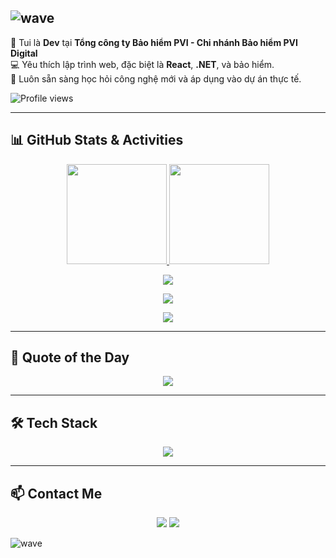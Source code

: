 ![wave](https://capsule-render.vercel.app/api?type=waving&color=0:FFD700,100:0000CD&height=120&section=header)
---

💼 Tui là **Dev** tại **Tổng công ty Bảo hiểm PVI - Chi nhánh Bảo hiểm PVI Digital**  
💻 Yêu thích lập trình web, đặc biệt là **React**, **.NET**, và bảo hiểm.  
🚀 Luôn sẵn sàng học hỏi công nghệ mới và áp dụng vào dự án thực tế.  

![Profile views](https://komarev.com/ghpvc/?username=bttlove&color=blue)

---

## 📊 GitHub Stats & Activities

<p align="center">
  <a href="https://github.com/anuraghazra/github-readme-stats">
    <img height="160" src="https://github-readme-stats.vercel.app/api?username=bttlove&show_icons=true&theme=default&count_private=true" />
  </a>
  <a href="https://github.com/anuraghazra/github-readme-stats">
    <img height="160" src="https://github-readme-stats.vercel.app/api/top-langs/?username=bttlove&layout=compact&count_private=true" />
  </a>
</p>

<p align="center">
  <img src="https://github-profile-summary-cards.vercel.app/api/cards/profile-details?username=bttlove&theme=default" />
</p>

<p align="center">
  <img src="https://streak-stats.demolab.com?user=bttlove&theme=default&count_private=true" />
</p>

<p align="center">
  <img src="https://github-profile-trophy.vercel.app/?username=bttlove&theme=flat&count_private=true&margin-w=10" />
</p>

---

## 💬 Quote of the Day
<p align="center">
  <img src="https://quotes-github-readme.vercel.app/api?type=horizontal&theme=light" />
</p>

---

## 🛠️ Tech Stack
<p align="center">
  <img src="https://skillicons.dev/icons?i=react,dotnet,cs,js,ts,html,css,tailwind,bootstrap,github,git,vscode" />
</p>

---

## 📫 Contact Me
<p align="center">
  <a href="mailto:your_email@example.com"><img src="https://img.shields.io/badge/Email-D14836?style=for-the-badge&logo=gmail&logoColor=white"/></a>
  <a href="https://www.linkedin.com/in/yourlinkedin"><img src="https://img.shields.io/badge/LinkedIn-0077B5?style=for-the-badge&logo=linkedin&logoColor=white"/></a>
</p>

![wave](https://capsule-render.vercel.app/api?type=waving&color=0:FFD700,100:0000CD&height=120&section=footer)
